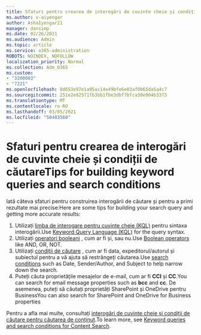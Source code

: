 ```yaml
---
title: Sfaturi pentru crearea de interogări de cuvinte cheie și condiții de căutare
ms.author: v-aiyengar
author: AshaIyengar21
manager: dansimp
ms.date: 02/26/2021
ms.audience: Admin
ms.topic: article
ms.service: o365-administration
ROBOTS: NOINDEX, NOFOLLOW
localization_priority: Normal
ms.collection: Adm_O365
ms.custom:
- "3200003"
- "7221"
ms.openlocfilehash: 8d653e97e1a95ac14e49bfe6e03af0b65da5a4c7
ms.sourcegitcommit: 251e2e82571fb3bb1fbe3dbf7bfca30e004b3373
ms.translationtype: MT
ms.contentlocale: ro-RO
ms.lasthandoff: 03/05/2021
ms.locfileid: "50483560"
---
```

# <a name="tips-for-building-keyword-queries-and-search-conditions"></a><span data-ttu-id="d6c03-102">Sfaturi pentru crearea de interogări de cuvinte cheie și condiții de căutare</span><span class="sxs-lookup"><span data-stu-id="d6c03-102">Tips for building keyword queries and search conditions</span></span>

<span data-ttu-id="d6c03-103">Iată câteva sfaturi pentru construirea interogării de căutare și pentru a primi rezultate mai precise:</span><span class="sxs-lookup"><span data-stu-id="d6c03-103">Here are some tips for building your search query and getting more accurate results:</span></span>

1. <span data-ttu-id="d6c03-104">Utilizați [limba de interogare pentru cuvinte cheie (KQL)](https://go.microsoft.com/fwlink/?linkid=2101591) pentru sintaxa interogării.</span><span class="sxs-lookup"><span data-stu-id="d6c03-104">Use [Keyword Query Language (KQL)](https://go.microsoft.com/fwlink/?linkid=2101591) for the query syntax.</span></span>
1. <span data-ttu-id="d6c03-105">Utilizați [operatori booleani](https://go.microsoft.com/fwlink/?linkid=2101592) , cum ar fi și, sau nu.</span><span class="sxs-lookup"><span data-stu-id="d6c03-105">Use [Boolean operators](https://go.microsoft.com/fwlink/?linkid=2101592) like AND, OR, NOT.</span></span>
1. <span data-ttu-id="d6c03-106">Utilizați [condiții de căutare](https://go.microsoft.com/fwlink/?linkid=2102410) , cum ar fi data, expeditorul/autorul și subiectul pentru a vă ajuta să restrângeți căutarea.</span><span class="sxs-lookup"><span data-stu-id="d6c03-106">Use [search conditions](https://go.microsoft.com/fwlink/?linkid=2102410) such as Date, Sender/Author, and Subject to help narrow down the search.</span></span>
1. <span data-ttu-id="d6c03-107">Puteți căuta proprietățile mesajelor de e-mail, cum ar fi **CCI** și **CC**.</span><span class="sxs-lookup"><span data-stu-id="d6c03-107">You can search for email message properties such as **bcc** and **cc**.</span></span> <span data-ttu-id="d6c03-108">De asemenea, puteți să căutați proprietăți SharePoint și OneDrive pentru Business</span><span class="sxs-lookup"><span data-stu-id="d6c03-108">You can also search for SharePoint and OneDrive for Business properties</span></span>

<span data-ttu-id="d6c03-109">Pentru a afla mai multe, consultați [interogări de cuvinte cheie și condiții de căutare pentru căutarea de conținut](https://go.microsoft.com/fwlink/?linkid=2102411).</span><span class="sxs-lookup"><span data-stu-id="d6c03-109">To learn more, see [Keyword queries and search conditions for Content Search](https://go.microsoft.com/fwlink/?linkid=2102411).</span></span>
